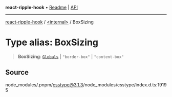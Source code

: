 **react-ripple-hook** • [Readme](../../README.md) \| [API](../../globals.md)

***

[react-ripple-hook](../../README.md) / [\<internal\>](../README.md) / BoxSizing

# Type alias: BoxSizing

> **BoxSizing**: [`Globals`](Globals.md) \| `"border-box"` \| `"content-box"`

## Source

node\_modules/.pnpm/csstype@3.1.3/node\_modules/csstype/index.d.ts:19195
